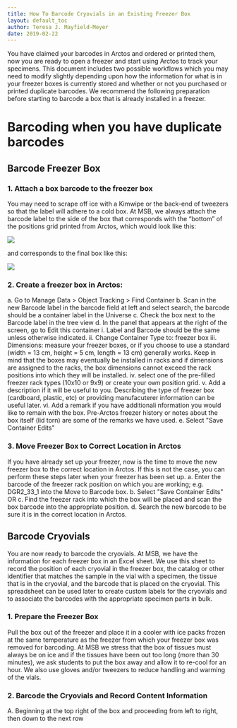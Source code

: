 ```yaml
---
title: How To Barcode Cryovials in an Existing Freezer Box
layout: default_toc
author: Teresa J. Mayfield-Meyer
date: 2019-02-22
---
```


You have claimed your barcodes in Arctos and ordered or printed them, now you are ready to open a freezer and start using Arctos to track your specimens. This document includes two possible workflows which you may need to modify slightly depending upon how the information for what is in your freezer boxes is currently stored and whether or not you purchased or printed duplicate barcodes. We recommend the following preparation before starting to barcode a box that is already installed in a freezer.

# Barcoding when you have duplicate barcodes

## Barcode Freezer Box

### 1.	Attach a box barcode to the freezer box
   You may need to scrape off ice with a Kimwipe or the back-end of tweezers so that the label will adhere to a cold box. At MSB, we always attach the barcode label to the side of the box that corresponds with the “bottom” of the positions grid printed from Arctos, which would look like this:
    
   ![](https://raw.githubusercontent.com/ArctosDB/documentation-wiki/gh-pages/tutorial_images/freezer%20box%20template.jpg)
    
   and corresponds to the final box like this:
    
   ![](https://raw.githubusercontent.com/ArctosDB/documentation-wiki/gh-pages/tutorial_images/freezer%20box%20with%20barcodes.jpg)
    
### 2.	Create a freezer box in Arctos:
   a.	Go to Manage Data > Object Tracking > Find Container
   b.	Scan in the new Barcode label in the barcode field at left and select search, the barcode should be a container label in the Universe
   c.	Check the box next to the Barcode label in the tree view
   d.	In the panel that appears at the right of the screen, go to Edit this container
     i.	Label and Barcode should be the same unless otherwise indicated.
     ii.	Change Container Type to: freezer box
     iii.	Dimensions: measure your freezer boxes, or if you choose to use a standard (width = 13 cm, height = 5 cm, length = 13 cm) generally works. Keep in mind that the boxes may eventually be installed in racks and if dimensions are assigned to the racks, the box dimensions cannot exceed the rack positions into which they will be installed.
     iv.	select one of the pre-filled freezer rack types (10x10 or 9x9) or create your own position grid.
     v. Add a description if it will be useful to you. Describing the type of freezer box (cardboard, plastic, etc) or providing manufacuterer information can be useful later.
     vi. Add a remark if you have additionali nformation you would like to remain with the box. Pre-Arctos freezer history or notes about the box itself (lid torn) are some of the remarks we have used.
   e.	Select "Save Container Edits"
  
### 3.	Move Freezer Box to Correct Location in Arctos
   If you have already set up your freezer, now is the time to move the new freezer box to the correct location in Arctos. If this is not the case, you can perform these steps later when your freezer has been set up.
   a.	Enter the barcode of the freezer rack position on which you are working; e.g. DGR2_33_1 into the Move to Barcode box.
   b.	Select "Save Container Edits"
      OR
   c.  Find the freezer rack into which the box will be placed and scan the box barcode into the appropriate position.
   d.	Search the new barcode to be sure it is in the correct location in Arctos.
    
## Barcode Cryovials

You are now ready to barcode the cryovials. At MSB, we have the information for each freezer box in an Excel sheet. We use this sheet to record the position of each cryovial in the freezer box, the catalog or other identifier that matches the sample in the vial with a specimen, the tissue that is in the cryovial, and the barcode that is placed on the cryovial. This spreadsheet can be used later to create custom labels for the cryovials and to associate the barcodes with the appropriate specimen parts in bulk.

### 1. Prepare the Freezer Box
  Pull the box out of the freezer and place it in a cooler with ice packs frozen at the same temperature as the freezer from which your freezer box was removed for barcoding. At MSB we stress that the box of tissues must always be on ice and if the tissues have been out too long (more than 30 minutes), we ask students to put the box away and allow it to re-cool for an hour. We also use gloves and/or tweezers to reduce handling and warming of the vials.

### 2.  Barcode the Cryovials and Record Content Information
   A.  Beginning at the top right of the box and proceeding from left to right, then down to the next row
